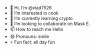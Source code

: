 - 👋 Hi, I’m @vlad7526
- 👀 I’m interested in cook
- 🌱 I’m currently learning crypto
- 💞️ I’m looking to collaborate on Mask E.
- 📫 How to reach me Hello
- 😄 Pronouns: smile
- ⚡ Fun fact: all day fun

<!---
vlad7526/vlad7526 is a ✨ special ✨ repository because its `README.md` (this file) appears on your GitHub profile.
You can click the Preview link to take a look at your changes.
--->
